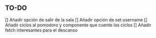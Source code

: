 ## TO-DO

[] Añadir opción de salir de la sala
[] Añadir opción de set username
[] Añadir ciclos al pomodoro y componente que cuente los ciclos
[] Añadir fetch interesantes para el descanso

